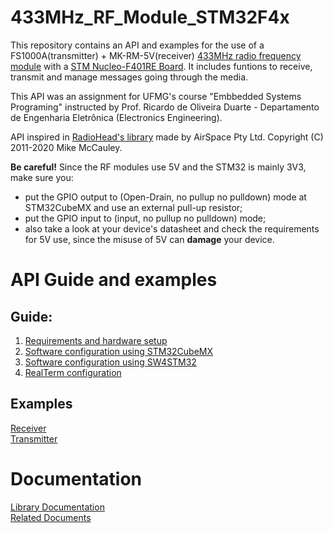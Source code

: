 # 433MHz_RF_Module_STM32F4x
This repository contains an API and examples for the use of a FS1000A(transmitter) + MK-RM-5V(receiver) [433MHz radio frequency module](https://www.filipeflop.com/produto/modulo-rf-transmissor-receptor-433mhz-am/) with a [STM Nucleo-F401RE Board](https://www.st.com/en/evaluation-tools/nucleo-f401re.html). It includes funtions to receive, transmit and manage messages going through the media.

This API was an assignment for UFMG's course "Embbedded Systems Programing" instructed by Prof. Ricardo de Oliveira Duarte - Departamento de Engenharia Eletrônica (Electronics Engineering).

API inspired in [RadioHead's library](https://www.airspayce.com/mikem/arduino/RadioHead/) made by AirSpace Pty Ltd. Copyright (C) 2011-2020 Mike McCauley.

**Be careful!** Since the RF modules use 5V and the STM32 is mainly 3V3, make sure you: 
- put the GPIO output to (Open-Drain, no pullup no pulldown) mode at STM32CubeMX and use an external pull-up resistor;
- put the GPIO input to (input, no pullup no pulldown) mode;  
- also take a look at your device's datasheet and check the requirements for 5V use, since the misuse of 5V can **damage** your device.

# API Guide and examples
## Guide:
1. [Requirements and hardware setup](https://github.com/GabPGomes/433MHz_RF_Module_STM32F4x/wiki/Requirements-and-hardware-setup)
2. [Software configuration using STM32CubeMX](https://github.com/GabPGomes/433MHz_RF_Module_STM32F4x/wiki/Software-configuration-using--STM32CubeMX-(before-SW4STM32-configuration))
3. [Software configuration using SW4STM32](https://github.com/GabPGomes/433MHz_RF_Module_STM32F4x/wiki/Software-configuration-using--SW4STM32-(after-STM32CubeMX-configuration))
4. [RealTerm configuration](https://github.com/GabPGomes/433MHz_RF_Module_STM32F4x/wiki/RealTerm-configuration)

## Examples
[Receiver](https://github.com/GabPGomes/433MHz_RF_Module_STM32F4x/tree/main/examples/example_RFModSTM32f4x_receiver)\
[Transmitter](https://github.com/GabPGomes/433MHz_RF_Module_STM32F4x/tree/main/examples/example_RFModSTM32f4x_transmitter)

# Documentation
[Library Documentation](https://github.com/GabPGomes/433MHz_RF_Module_STM32F4x/wiki/Library-Documentation)\
[Related Documents](https://github.com/GabPGomes/433MHz_RF_Module_STM32F4x/tree/main/RelatedDocuments)
